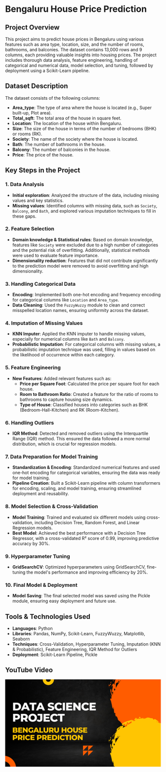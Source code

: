 # Bengaluru House Price Prediction

## Project Overview
This project aims to predict house prices in Bengaluru using various features such as area type, location, size, and the number of rooms, bathrooms, and balconies. The dataset contains 13,000 rows and 9 columns, each providing valuable insights into housing prices. The project includes thorough data analysis, feature engineering, handling of categorical and numerical data, model selection, and tuning, followed by deployment using a Scikit-Learn pipeline.

## Dataset Description
The dataset consists of the following columns:
- **Area_type**: The type of area where the house is located (e.g., Super built-up, Plot area).
- **Total_sqft**: The total area of the house in square feet.
- **Location**: The location of the house within Bengaluru.
- **Size**: The size of the house in terms of the number of bedrooms (BHK) or rooms (RK).
- **Society**: The name of the society where the house is located.
- **Bath**: The number of bathrooms in the house.
- **Balcony**: The number of balconies in the house.
- **Price**: The price of the house.

## Key Steps in the Project

### 1. Data Analysis
- **Initial exploration**: Analyzed the structure of the data, including missing values and key statistics.
- **Missing values**: Identified columns with missing data, such as `Society`, `Balcony`, and `Bath`, and explored various imputation techniques to fill in these gaps.

### 2. Feature Selection
- **Domain knowledge & Statistical rules**: Based on domain knowledge, features like `Society` were excluded due to a high number of categories and the potential risk of overfitting. Additionally, statistical methods were used to evaluate feature importance.
- **Dimensionality reduction**: Features that did not contribute significantly to the prediction model were removed to avoid overfitting and high dimensionality.

### 3. Handling Categorical Data
- **Encoding**: Implemented both one-hot encoding and frequency encoding for categorical columns like `Location` and `Area_type`.
- **Data Cleaning**: Used the `FuzzyWuzzy` module to clean and correct misspelled location names, ensuring uniformity across the dataset.
  
### 4. Imputation of Missing Values
- **KNN Imputer**: Applied the KNN imputer to handle missing values, especially for numerical columns like `Bath` and `Balcony`.
- **Probabilistic Imputation**: For categorical columns with missing values, a probabilistic imputation technique was used, filling in values based on the likelihood of occurrence within each category.

### 5. Feature Engineering
- **New Features**: Added relevant features such as:
  - **Price per Square Foot**: Calculated the price per square foot for each house.
  - **Room to Bathroom Ratio**: Created a feature for the ratio of rooms to bathrooms to capture housing size dynamics.
  - **Type of House**: Classified houses into categories such as BHK (Bedroom-Hall-Kitchen) and RK (Room-Kitchen).

### 6. Handling Outliers
- **IQR Method**: Detected and removed outliers using the Interquartile Range (IQR) method. This ensured the data followed a more normal distribution, which is crucial for regression models.

### 7. Data Preparation for Model Training
- **Standardization & Encoding**: Standardized numerical features and used one-hot encoding for categorical variables, ensuring the data was ready for model training.
- **Pipeline Creation**: Built a Scikit-Learn pipeline with column transformers for encoding, scaling, and model training, ensuring streamlined deployment and reusability.

### 8. Model Selection & Cross-Validation
- **Model Training**: Trained and evaluated six different models using cross-validation, including Decision Tree, Random Forest, and Linear Regression models.
- **Best Model**: Achieved the best performance with a Decision Tree Regressor, with a cross-validated R² score of 0.99, improving predictive accuracy by 30%.

### 9. Hyperparameter Tuning
- **GridSearchCV**: Optimized hyperparameters using GridSearchCV, fine-tuning the model's performance and improving efficiency by 20%.

### 10. Final Model & Deployment
- **Model Saving**: The final selected model was saved using the Pickle module, ensuring easy deployment and future use.

## Tools & Technologies Used
- **Languages**: Python
- **Libraries**: Pandas, NumPy, Scikit-Learn, FuzzyWuzzy, Matplotlib, Seaborn
- **Techniques**: Cross-Validation, Hyperparameter Tuning, Imputation (KNN & Probabilistic), Feature Engineering, IQR Method for Outliers
- **Deployment**: Scikit-Learn Pipeline, Pickle

## YouTube Video
[![Bengaluru House Price Prediction](https://github.com/Tanmay8058/Bengaluru-House-Price-Prediction/blob/main/House%20Price%20Prediction%20Thumbnail.png)](https://youtu.be/P1iXa9DgXFA)

